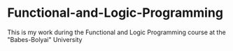 # Functional-and-Logic-Programming
This is my work during the Functional and Logic Programming course at the "Babes-Bolyai" University
